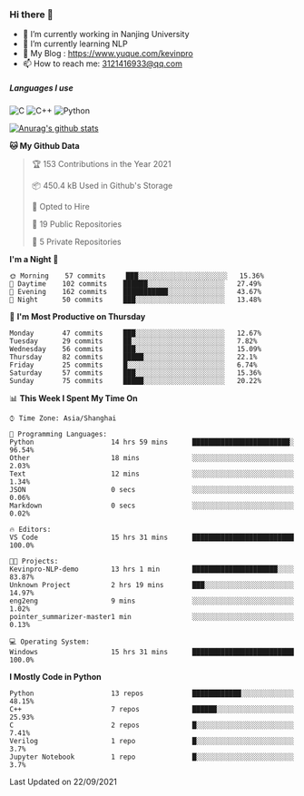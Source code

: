 ### Hi there 👋

- 🔭 I’m currently working in Nanjing University
- 🌱 I’m currently learning NLP
- 👯 My Blog : https://www.yuque.com/kevinpro
- 📫 How to reach me: 3121416933@qq.com

##### Languages I use
![C](https://img.shields.io/badge/-C-000000?style=flat&logo=c)
![C++](https://img.shields.io/badge/-C++-000000?style=flat&logo=c%2B%2B)
![Python](https://img.shields.io/badge/-Python-000000?style=flat&logo=python)

[![Anurag's github stats](https://github-readme-stats.vercel.app/api?username=Ricardokevins)](https://github.com/anuraghazra/github-readme-stats)

<!--START_SECTION:waka-->
**🐱 My Github Data** 

> 🏆 153 Contributions in the Year 2021
 > 
> 📦 450.4 kB Used in Github's Storage 
 > 
> 💼 Opted to Hire
 > 
> 📜 19 Public Repositories 
 > 
> 🔑 5 Private Repositories  
 > 
**I'm a Night 🦉** 

```text
🌞 Morning    57 commits     ███░░░░░░░░░░░░░░░░░░░░░░   15.36% 
🌆 Daytime    102 commits    ██████░░░░░░░░░░░░░░░░░░░   27.49% 
🌃 Evening    162 commits    ███████████░░░░░░░░░░░░░░   43.67% 
🌙 Night      50 commits     ███░░░░░░░░░░░░░░░░░░░░░░   13.48%

```
📅 **I'm Most Productive on Thursday** 

```text
Monday       47 commits     ███░░░░░░░░░░░░░░░░░░░░░░   12.67% 
Tuesday      29 commits     ██░░░░░░░░░░░░░░░░░░░░░░░   7.82% 
Wednesday    56 commits     ███░░░░░░░░░░░░░░░░░░░░░░   15.09% 
Thursday     82 commits     █████░░░░░░░░░░░░░░░░░░░░   22.1% 
Friday       25 commits     █░░░░░░░░░░░░░░░░░░░░░░░░   6.74% 
Saturday     57 commits     ███░░░░░░░░░░░░░░░░░░░░░░   15.36% 
Sunday       75 commits     █████░░░░░░░░░░░░░░░░░░░░   20.22%

```


📊 **This Week I Spent My Time On** 

```text
⌚︎ Time Zone: Asia/Shanghai

💬 Programming Languages: 
Python                   14 hrs 59 mins      ████████████████████████░   96.54% 
Other                    18 mins             ░░░░░░░░░░░░░░░░░░░░░░░░░   2.03% 
Text                     12 mins             ░░░░░░░░░░░░░░░░░░░░░░░░░   1.34% 
JSON                     0 secs              ░░░░░░░░░░░░░░░░░░░░░░░░░   0.06% 
Markdown                 0 secs              ░░░░░░░░░░░░░░░░░░░░░░░░░   0.02%

🔥 Editors: 
VS Code                  15 hrs 31 mins      █████████████████████████   100.0%

🐱‍💻 Projects: 
Kevinpro-NLP-demo        13 hrs 1 min        █████████████████████░░░░   83.87% 
Unknown Project          2 hrs 19 mins       ███░░░░░░░░░░░░░░░░░░░░░░   14.97% 
eng2eng                  9 mins              ░░░░░░░░░░░░░░░░░░░░░░░░░   1.02% 
pointer_summarizer-master1 min               ░░░░░░░░░░░░░░░░░░░░░░░░░   0.13%

💻 Operating System: 
Windows                  15 hrs 31 mins      █████████████████████████   100.0%

```

**I Mostly Code in Python** 

```text
Python                   13 repos            ████████████░░░░░░░░░░░░░   48.15% 
C++                      7 repos             ██████░░░░░░░░░░░░░░░░░░░   25.93% 
C                        2 repos             █░░░░░░░░░░░░░░░░░░░░░░░░   7.41% 
Verilog                  1 repo              █░░░░░░░░░░░░░░░░░░░░░░░░   3.7% 
Jupyter Notebook         1 repo              █░░░░░░░░░░░░░░░░░░░░░░░░   3.7%

```



 Last Updated on 22/09/2021
<!--END_SECTION:waka-->
